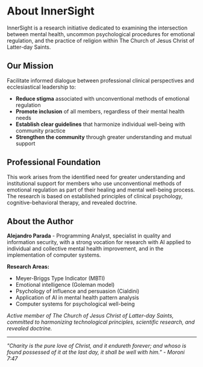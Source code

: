 # About InnerSight

InnerSight is a research initiative dedicated to examining the intersection between mental health, uncommon psychological procedures for emotional regulation, and the practice of religion within The Church of Jesus Christ of Latter-day Saints.

## Our Mission

Facilitate informed dialogue between professional clinical perspectives and ecclesiastical leadership to:

- **Reduce stigma** associated with unconventional methods of emotional regulation
- **Promote inclusion** of all members, regardless of their mental health needs
- **Establish clear guidelines** that harmonize individual well-being with community practice
- **Strengthen the community** through greater understanding and mutual support

## Professional Foundation

This work arises from the identified need for greater understanding and institutional support for members who use unconventional methods of emotional regulation as part of their healing and mental well-being process. The research is based on established principles of clinical psychology, cognitive-behavioral therapy, and revealed doctrine.

## About the Author

**Alejandro Parada** - Programming Analyst, specialist in quality and information security, with a strong vocation for research with AI applied to individual and collective mental health improvement, and in the implementation of computer systems.

**Research Areas:**
- Meyer-Briggs Type Indicator (MBTI)
- Emotional intelligence (Goleman model)
- Psychology of influence and persuasion (Cialdini)
- Application of AI in mental health pattern analysis
- Computer systems for psychological well-being

*Active member of The Church of Jesus Christ of Latter-day Saints, committed to harmonizing technological principles, scientific research, and revealed doctrine.*

---

*"Charity is the pure love of Christ, and it endureth forever; and whoso is found possessed of it at the last day, it shall be well with him." - Moroni 7:47*
